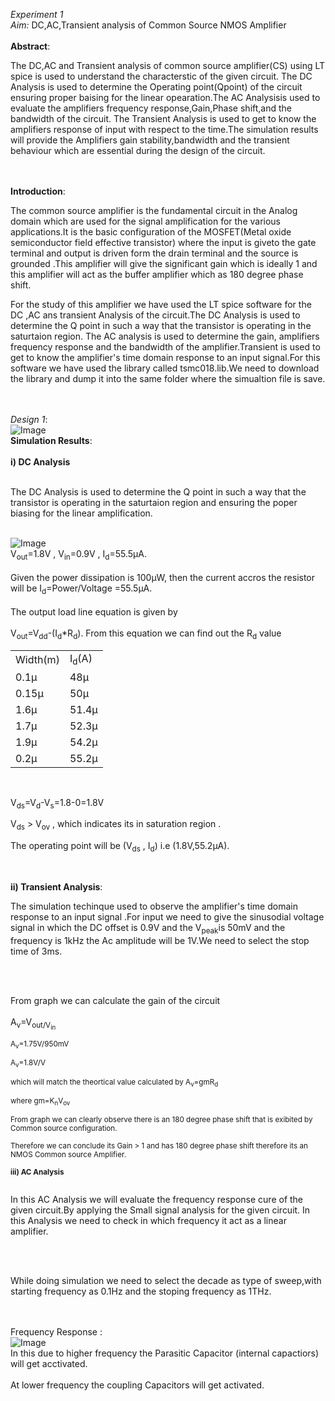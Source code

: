 <em>Experiment 1</em>
<br><em>Aim:</em> DC,AC,Transient analysis of Common Source NMOS Amplifier</br>
<br>**Abstract**:<p> The DC,AC and Transient analysis of common source amplifier(CS) using LT spice is used to understand the characterstic of the given circuit. The DC Analysis is used to determine the Operating point(Qpoint) of the circuit ensuring proper baising for the linear opearation.The AC Analysisis used to evaluate the amplifiers frequency response,Gain,Phase shift,and the bandwidth of the circuit. The Transient Analysis is used to get to know the amplifiers response of input with respect to the time.The simulation results will provide the Amplifiers gain stability,bandwidth and the transient behaviour which are essential during the design of the circuit.</p></br> 
<br>**Introduction**:<p> The common source amplifier is the fundamental circuit in the Analog domain which are used for the signal amplification for the various applications.It is the basic configuration of the MOSFET(Metal oxide semiconductor field effective transistor) where the input is giveto the gate terminal and output is driven form the drain terminal and the source is grounded .This amplifier will give the significant gain which is ideally 1 and this amplifier will act as the buffer amplifier which as 180 degree phase shift.</p><p>For the study of this amplifier we have used the LT spice software for the DC ,AC ans transient Analysis of the circuit.The DC Analysis is used to determine the Q point in such a way that the transistor is operating in the saturtaion region. The AC analysis is used to determine the gain, amplifiers frequency response and the bandwidth of the amplifier.Transient is used to get to know the amplifier's time domain response to an input signal.For this software we have used the library called tsmc018.lib.We need to download the library and dump it into the same folder where the simualtion file is save.</p></br>
<br><em>Design 1</em>:</br>
![Image](https://github.com/user-attachments/assets/b6f85d21-1ce1-452f-a2b8-def507cbb9ba)
<br>**Simulation Results**:</br>
<br>**i) DC Analysis**</br>
<br><p>The DC Analysis is used to determine the Q point in such a way that the transistor is operating in the saturtaion region and ensuring the poper biasing for the linear amplification.</p></br>
![Image](https://github.com/user-attachments/assets/9a5b6602-1f51-40ee-ae98-9c608f4fef62)
<br>V<sub>out</sub>=1.8V , V<sub>in</sub>=0.9V , I<sub>d</sub>=55.5µA.</br>
<br> Given the power dissipation is 100µW, then the current accros the resistor will be I<sub>d</sub>=Power/Voltage =55.5µA.</br>
<br>The output load line equation is given by</br><br>V<sub>out</sub>=V<sub>dd</sub>-(I<sub>d</sub>*R<sub>d</sub>). From this equation we can find out the R<sub>d</sub> value </br>
<table>
  <tr>
    <td>Width(m)</td>
    <td>I<sub>d</sub>(A)</td> 
  </tr>
  <tr>
    <td>0.1µ</td>
    <td>48µ</td>
  </tr>
  <tr>
    <td>0.15µ</td>
    <td>50µ</td>
  </tr>
  <tr>
    <td>1.6µ</td>
    <td>51.4µ</td>
  </tr>
  <tr>
    <td>1.7µ</td>
    <td>52.3µ</td>
  </tr>
  <tr>
    <td>1.9µ</td>
    <td>54.2µ</td>
  </tr>
  <tr>
    <td>0.2µ</td>
    <td>55.2µ</td>
  </tr>
</table>
<br><p>V<sub>ds</sub>=V<sub>d</sub>-V<sub>s</sub>=1.8-0=1.8V</p><p>V<sub>ds</sub> > V<sub>ov</sub> , which indicates its in saturation region .</p><p>The operating point will be (V<sub>ds</sub> , I<sub>d</sub>)
i.e (1.8V,55.2µA).</p></br>

**ii) Transient Analysis**:
<br><p>The simulation techinque used to observe the amplifier's time domain response to an input signal .For input we need to give the sinusodial voltage signal in which the DC offset is 0.9V and the V<sub>peak</sub>is 50mV and the frequency is 1kHz the Ac amplitude will be 1V.We need to select the stop time of 3ms.</p></br>

<br>From graph we can calculate the gain of the circuit </br>
<br>A<sub>v</sub>=V<sub>out/V<sub>in</sub></br>
<br>A<sub>v</sub>=1.75V/950mV</br>
<br>A<sub>v</sub>=1.8V/V</br>
<br>which will match the theortical value calculated by A<sub>v</sub>=gmR<sub>d</sub></br>
<br>where gm=K<sub>n</sub>V<sub>ov</sub></br>
<br> From graph we can clearly observe there is an 180 degree phase shift that is exibited by Common source configuration.</br>
<br>Therefore we can conclude its Gain > 1 and has 180 degree phase shift therefore its an NMOS Common source Amplifier. </br>
<br>**iii) AC Analysis**</br>
<br><p>In this AC Analysis we will evaluate the frequency response cure of the given circuit.By applying the Small signal analysis for the given circuit. In this Analysis we need to check in which frequency it act as a linear amplifier.</p></br>
<br><p>While doing simulation we need to select the decade as type of sweep,with starting frequency as 0.1Hz and the stoping frequency as 1THz.</p></br>
<br>Frequency Response :</br>
 ![Image](https://github.com/user-attachments/assets/aee3eb9a-30bb-4010-8b66-00b9ea072885) 
<br> In this due to higher frequency the Parasitic Capacitor (internal capactiors) will get acctivated.</br>
<br> At lower frequency the coupling Capacitors will get activated.</br>



